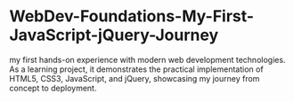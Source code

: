 # WebDev-Foundations-My-First-JavaScript-jQuery-Journey
my first hands-on experience with modern web development technologies. As a learning project, it demonstrates the practical implementation of HTML5, CSS3, JavaScript, and jQuery, showcasing my journey from concept to deployment.
